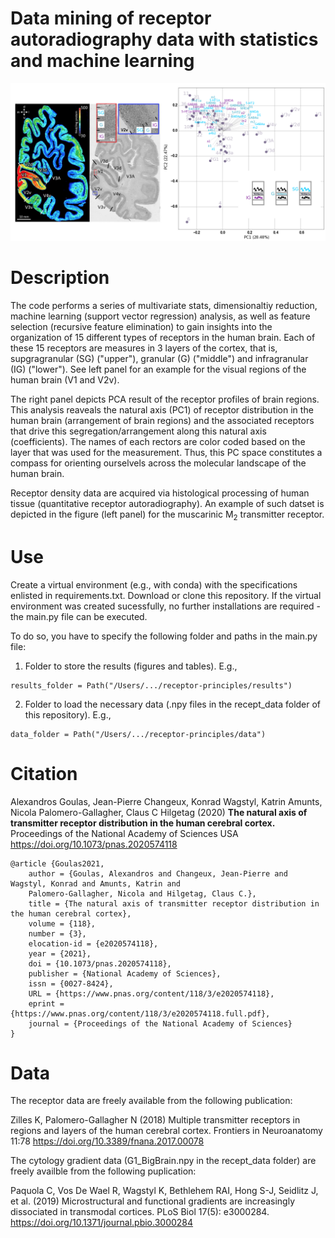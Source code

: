 # Data mining of receptor autoradiography data with statistics and machine learning

![Receptors_natural axis](receptors_natural_axis.png)

# Description
The code performs a series of multivariate stats, dimensionaltiy reduction, machine learning (support vector regression) analysis, as well as feature selection (recursive feature elimination) to gain insights into the organization of 15 different types of receptors in the human brain. Each of these 15 receptors are measures in 3 layers of the cortex, that is, supgragranular (SG) ("upper"), granular (G) ("middle") and infragranular (IG) ("lower"). See left panel for an example for the visual regions of the human brain (V1 and V2v).

The right panel depicts PCA result of the receptor profiles of brain regions. This analysis reaveals the natural axis (PC1) of receptor distribution in the human brain (arrangement of brain regions) and the associated receptors that drive this segregation/arrangement along this natural axis (coefficients). The names of each rectors are color coded based on the layer that was used for the measurement. Thus, this PC space constitutes a compass for orienting ourselvels across the molecular landscape of the human brain.

Receptor density data are acquired via histological processing of human tissue (quantitative receptor autoradiography). An example of such datset is depicted in the figure (left panel) for the muscarinic M<sub>2</sub> transmitter receptor.

# Use
Create a virtual environment (e.g., with conda) with the specifications enlisted in requirements.txt. Download or clone this repository. If the virtual environment was created sucessfully, no further installations are required - the main.py file can be executed.

To do so, you have to specify the following folder and paths in the main.py file:
1. Folder to store the results (figures and tables). E.g., 
```
results_folder = Path("/Users/.../receptor-principles/results")
```
2. Folder to load the necessary data (.npy files in the recept_data folder of this repository). E.g.,
```
data_folder = Path("/Users/.../receptor-principles/data")
```
# Citation
Alexandros Goulas, Jean-Pierre Changeux, Konrad Wagstyl, Katrin Amunts, Nicola Palomero-Gallagher, Claus C Hilgetag (2020) **The natural axis of transmitter receptor distribution in the human cerebral cortex.** Proceedings of the National Academy of Sciences USA https://doi.org/10.1073/pnas.2020574118 

```
@article {Goulas2021,
	author = {Goulas, Alexandros and Changeux, Jean-Pierre and Wagstyl, Konrad and Amunts, Katrin and 
	Palomero-Gallagher, Nicola and Hilgetag, Claus C.},
	title = {The natural axis of transmitter receptor distribution in the human cerebral cortex},
	volume = {118},
	number = {3},
	elocation-id = {e2020574118},
	year = {2021},
	doi = {10.1073/pnas.2020574118},
	publisher = {National Academy of Sciences},
	issn = {0027-8424},
	URL = {https://www.pnas.org/content/118/3/e2020574118},
	eprint = {https://www.pnas.org/content/118/3/e2020574118.full.pdf},
	journal = {Proceedings of the National Academy of Sciences}
}
```

# Data

The receptor data are freely available from the following publication:

Zilles K, Palomero-Gallagher N (2018) Multiple transmitter receptors in regions and layers of the human cerebral cortex. Frontiers in Neuroanatomy 11:78 https://doi.org/10.3389/fnana.2017.00078

The cytology gradient data (G1_BigBrain.npy in the recept_data folder) are freely availble from the following puplication:

Paquola C, Vos De Wael R, Wagstyl K, Bethlehem RAI, Hong S-J, Seidlitz J, et al. (2019) Microstructural and functional gradients are increasingly dissociated in transmodal cortices. PLoS Biol 17(5): e3000284. https://doi.org/10.1371/journal.pbio.3000284



